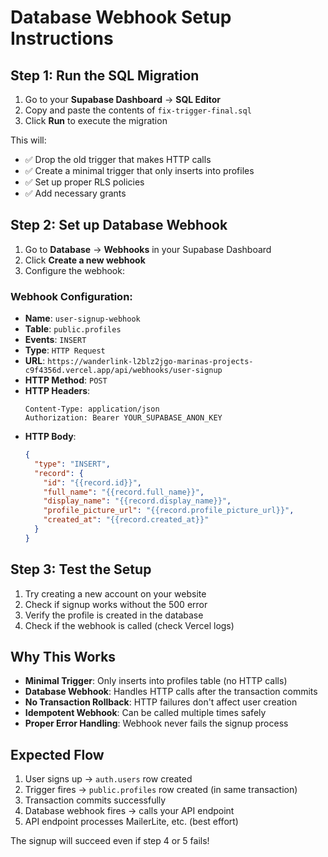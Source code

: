 # Database Webhook Setup Instructions

## Step 1: Run the SQL Migration

1. Go to your **Supabase Dashboard** → **SQL Editor**
2. Copy and paste the contents of `fix-trigger-final.sql`
3. Click **Run** to execute the migration

This will:
- ✅ Drop the old trigger that makes HTTP calls
- ✅ Create a minimal trigger that only inserts into profiles
- ✅ Set up proper RLS policies
- ✅ Add necessary grants

## Step 2: Set up Database Webhook

1. Go to **Database** → **Webhooks** in your Supabase Dashboard
2. Click **Create a new webhook**
3. Configure the webhook:

### Webhook Configuration:
- **Name**: `user-signup-webhook`
- **Table**: `public.profiles`
- **Events**: `INSERT`
- **Type**: `HTTP Request`
- **URL**: `https://wanderlink-l2blz2jgo-marinas-projects-c9f4356d.vercel.app/api/webhooks/user-signup`
- **HTTP Method**: `POST`
- **HTTP Headers**: 
  ```
  Content-Type: application/json
  Authorization: Bearer YOUR_SUPABASE_ANON_KEY
  ```
- **HTTP Body**: 
  ```json
  {
    "type": "INSERT",
    "record": {
      "id": "{{record.id}}",
      "full_name": "{{record.full_name}}",
      "display_name": "{{record.display_name}}",
      "profile_picture_url": "{{record.profile_picture_url}}",
      "created_at": "{{record.created_at}}"
    }
  }
  ```

## Step 3: Test the Setup

1. Try creating a new account on your website
2. Check if signup works without the 500 error
3. Verify the profile is created in the database
4. Check if the webhook is called (check Vercel logs)

## Why This Works

- **Minimal Trigger**: Only inserts into profiles table (no HTTP calls)
- **Database Webhook**: Handles HTTP calls after the transaction commits
- **No Transaction Rollback**: HTTP failures don't affect user creation
- **Idempotent Webhook**: Can be called multiple times safely
- **Proper Error Handling**: Webhook never fails the signup process

## Expected Flow

1. User signs up → `auth.users` row created
2. Trigger fires → `public.profiles` row created (in same transaction)
3. Transaction commits successfully
4. Database webhook fires → calls your API endpoint
5. API endpoint processes MailerLite, etc. (best effort)

The signup will succeed even if step 4 or 5 fails!
